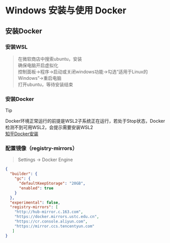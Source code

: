 
# Windows 安装与使用 Docker
## 安装Docker
### 安装WSL
> 在微软商店中搜索ubuntu，安装  
> 确保电脑开启虚拟化  
> 控制面板->程序->启动或关闭windows功能->勾选“适用于Linux的Windows”->重启电脑  
> 打开ubuntu，等待安装结束
### 安装Docker
> [!TIP]
> Docker环境正常运行的前提是WSL2子系统正在运行，若处于Stop状态，Docker检测不到可用WSL2，会提示需要安装WSL2  
[知乎Docker安装](https://zhuanlan.zhihu.com/p/441965046)
### 配置镜像（registry-mirrors）
> Settings -> Docker Engine
```json
{
  "builder": {
    "gc": {
      "defaultKeepStorage": "20GB",
      "enabled": true
    }
  },
  "experimental": false,
  "registry-mirrors": [
    "http://hub-mirror.c.163.com",
    "https://docker.mirrors.ustc.edu.cn",
    "https://cr.console.aliyun.com",
    "https://mirror.ccs.tencentyun.com"
   ]
}
```
